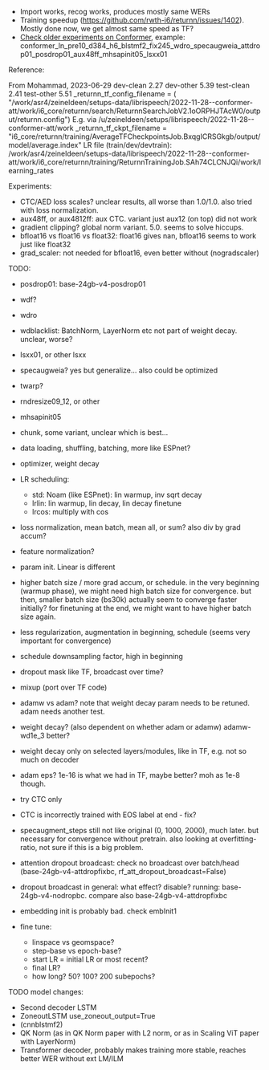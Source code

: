 * Import works, recog works, produces mostly same WERs
* Training speedup (https://github.com/rwth-i6/returnn/issues/1402).
  Mostly done now, we get almost same speed as TF?
* [Check older experiments on Conformer](../exp2022_07_21_transducer/exp_fs_base/README.md),
  example: conformer_ln_pre10_d384_h6_blstmf2_fix245_wdro_specaugweia_attdrop01_posdrop01_aux48ff_mhsapinit05_lsxx01

Reference:

From Mohammad, 2023-06-29
  dev-clean  2.27
  dev-other  5.39
  test-clean  2.41
  test-other  5.51
_returnn_tf_config_filename = (
   "/work/asr4/zeineldeen/setups-data/librispeech/2022-11-28--conformer-att/work/i6_core/returnn/search/ReturnnSearchJobV2.1oORPHJTAcW0/output/returnn.config")
E.g. via /u/zeineldeen/setups/librispeech/2022-11-28--conformer-att/work
_returnn_tf_ckpt_filename = "i6_core/returnn/training/AverageTFCheckpointsJob.BxqgICRSGkgb/output/model/average.index"
LR file (train/dev/devtrain): /work/asr4/zeineldeen/setups-data/librispeech/2022-11-28--conformer-att/work/i6_core/returnn/training/ReturnnTrainingJob.SAh74CLCNJQi/work/learning_rates

Experiments:

- CTC/AED loss scales? unclear results, all worse than 1.0/1.0. also tried with loss normalization.
- aux48ff, or aux4812ff: aux CTC. variant just aux12 (on top) did not work
- gradient clipping? global norm variant. 5.0. seems to solve hiccups. 
- bfloat16 vs float16 vs float32: float16 gives nan, bfloat16 seems to work just like float32 
- grad_scaler: not needed for bfloat16, even better without (nogradscaler)

TODO:

- posdrop01: base-24gb-v4-posdrop01
- wdf?
- wdro
- wdblacklist: BatchNorm, LayerNorm etc not part of weight decay. unclear, worse?
- lsxx01, or other lsxx
- specaugweia? yes but generalize... also could be optimized
- twarp?
- rndresize09_12, or other
- mhsapinit05
- chunk, some variant, unclear which is best...

- data loading, shuffling, batching, more like ESPnet?
- optimizer, weight decay
- LR scheduling:
  - std: Noam (like ESPnet): lin warmup, inv sqrt decay 
  - lrlin: lin warmup, lin decay, lin decay finetune
  - lrcos: multiply with cos
- loss normalization, mean batch, mean all, or sum? also div by grad accum?
- feature normalization?
- param init. Linear is different
- higher batch size / more grad accum, or schedule.
  in the very beginning (warmup phase), we might need high batch size for convergence.
  but then, smaller batch size (bs30k) actually seem to converge faster initially?
  for finetuning at the end, we might want to have higher batch size again.
- less regularization, augmentation in beginning, schedule (seems very important for convergence)
- schedule downsampling factor, high in beginning

- dropout mask like TF, broadcast over time?
- mixup (port over TF code)

- adamw vs adam? note that weight decay param needs to be retuned. adam needs another test.
- weight decay? (also dependent on whether adam or adamw) adamw-wd1e_3 better?
- weight decay only on selected layers/modules, like in TF, e.g. not so much on decoder
- adam eps? 1e-16 is what we had in TF, maybe better? moh as 1e-8 though.
- try CTC only
- CTC is incorrectly trained with EOS label at end - fix?
- specaugment_steps still not like original (0, 1000, 2000), much later.
  but necessary for convergence without pretrain.
  also looking at overfitting-ratio, not sure if this is a big problem.
- attention dropout broadcast: check no broadcast over batch/head (base-24gb-v4-attdropfixbc, rf_att_dropout_broadcast=False)
- dropout broadcast in general: what effect? disable? running: base-24gb-v4-nodropbc. compare also base-24gb-v4-attdropfixbc
- embedding init is probably bad. check embInit1

- fine tune:
  - linspace vs geomspace?
  - step-base vs epoch-base?
  - start LR = initial LR or most recent?
  - final LR?
  - how long? 50? 100? 200 subepochs?


TODO model changes:

- Second decoder LSTM
- ZoneoutLSTM use_zoneout_output=True
- (cnnblstmf2)
- QK Norm (as in QK Norm paper with L2 norm, or as in Scaling ViT paper with LayerNorm)
- Transformer decoder, probably makes training more stable, reaches better WER without ext LM/ILM

